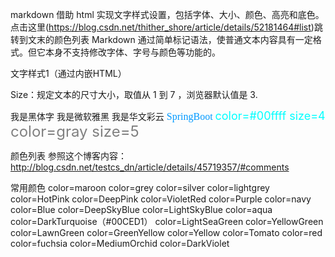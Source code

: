 markdown 借助 html 实现文字样式设置，包括字体、大小、颜色、高亮和底色。点击这里(https://blog.csdn.net/thither_shore/article/details/52181464#list)跳转到文末的颜色列表
Markdown 通过简单标记语法，使普通文本内容具有一定格式。但它本身不支持修改字体、字号与颜色等功能的。


文字样式1（通过内嵌HTML）

Size：规定文本的尺寸大小，取值从 1 到 7 ，浏览器默认值是 3.

<font face="黑体">我是黑体字</font>
<font face="微软雅黑">我是微软雅黑</font>
<font face="STCAIYUN">我是华文彩云</font>
<font color=#0099ff size=3 face="黑体">SpringBoot</font>
<font color=#00ffff size=4>color=#00ffff size=4</font>
<font color=gray size=5>color=gray size=5</font>



颜色列表
参照这个博客内容：
http://blog.csdn.net/testcs_dn/article/details/45719357/#comments


常用颜色
color=maroon 
color=grey 
color=silver 
color=lightgrey 
color=HotPink 
color=DeepPink 
color=VioletRed 
color=Purple 
color=navy 
color=Blue 
color=DeepSkyBlue 
color=LightSkyBlue 
color=aqua 
color=DarkTurquoise（#00CED1） 
color=LightSeaGreen 
color=YellowGreen 
color=LawnGreen 
color=GreenYellow 
color=Yellow 
color=Tomato 
color=red 
color=fuchsia 
color=MediumOrchid 
color=DarkViolet

